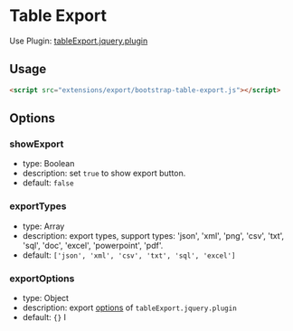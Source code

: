 # Table Export

Use Plugin: [tableExport.jquery.plugin](https://github.com/hhurz/tableExport.jquery.plugin)

## Usage

```html
<script src="extensions/export/bootstrap-table-export.js"></script>
```

## Options

### showExport

* type: Boolean
* description: set `true` to show export button.
* default: `false`

### exportTypes

* type: Array
* description: export types, support types: 'json', 'xml', 'png', 'csv', 'txt', 'sql', 'doc', 'excel', 'powerpoint', 'pdf'.
* default: `['json', 'xml', 'csv', 'txt', 'sql', 'excel']`

### exportOptions

* type: Object
* description: export [options](https://github.com/hhurz/tableExport.jquery.plugin#options) of `tableExport.jquery.plugin`
* default: `{}`
I 